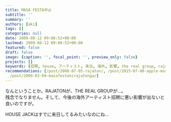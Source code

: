 ```yaml
---
title: MASA FESTA中止
subtitle: ''
summary: ''
authors: [aki]
tags: []
categories: null
date: 2009-08-12 09:08:52+00:00
lastmod: 2009-08-12 09:08:52+00:00
featured: false
draft: false
image: {caption: '', focal_point: '', preview_only: false}
projects: []
keywords: [招聘, house, アーティスト, 来日, 海外, 影響, the real group, rajaton, 悪い, 今後]
recommendations: [/post/2008-07-05-rajaton/, /post/2015-07-08-apple-music-nopureirisutowozhong-xin-tositarekomendozhan-lue/,
  /post/2009-03-09-masafestanirajatonga/]
---
```

なんということか。RAJATONが、THE REAL GROUPが…。  
残念でなりません。そして、今後の海外アーティスト招聘に悪い影響が出ないと良いのですが。

HOUSE JACKはすでに来日してるみたいなのにね…


